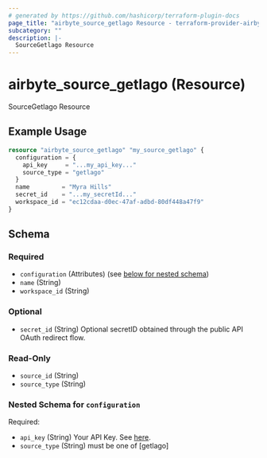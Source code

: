 ```yaml
---
# generated by https://github.com/hashicorp/terraform-plugin-docs
page_title: "airbyte_source_getlago Resource - terraform-provider-airbyte"
subcategory: ""
description: |-
  SourceGetlago Resource
---
```


# airbyte_source_getlago (Resource)

SourceGetlago Resource

## Example Usage

```terraform
resource "airbyte_source_getlago" "my_source_getlago" {
  configuration = {
    api_key     = "...my_api_key..."
    source_type = "getlago"
  }
  name         = "Myra Hills"
  secret_id    = "...my_secretId..."
  workspace_id = "ec12cdaa-d0ec-47af-adbd-80df448a47f9"
}
```

<!-- schema generated by tfplugindocs -->
## Schema

### Required

- `configuration` (Attributes) (see [below for nested schema](#nestedatt--configuration))
- `name` (String)
- `workspace_id` (String)

### Optional

- `secret_id` (String) Optional secretID obtained through the public API OAuth redirect flow.

### Read-Only

- `source_id` (String)
- `source_type` (String)

<a id="nestedatt--configuration"></a>
### Nested Schema for `configuration`

Required:

- `api_key` (String) Your API Key. See <a href="https://doc.getlago.com/docs/api/intro">here</a>.
- `source_type` (String) must be one of [getlago]


